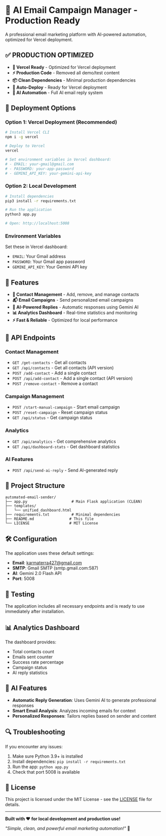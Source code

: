 # 🤖 AI Email Campaign Manager - Production Ready

A professional email marketing platform with AI-powered automation, optimized for Vercel deployment.

## ✅ **PRODUCTION OPTIMIZED**

- **🚀 Vercel Ready** - Optimized for Vercel deployment
- **⚡ Production Code** - Removed all demo/test content
- **📦 Clean Dependencies** - Minimal production dependencies
- **🔧 Auto-Deploy** - Ready for Vercel deployment
- **🤖 AI Automation** - Full AI email reply system

## 🚀 **Deployment Options**

### **Option 1: Vercel Deployment (Recommended)**
```bash
# Install Vercel CLI
npm i -g vercel

# Deploy to Vercel
vercel

# Set environment variables in Vercel dashboard:
# - EMAIL: your-gmail@gmail.com
# - PASSWORD: your-app-password
# - GEMINI_API_KEY: your-gemini-api-key
```

### **Option 2: Local Development**
```bash
# Install dependencies
pip3 install -r requirements.txt

# Run the application
python3 app.py

# Open: http://localhost:5008
```

### **Environment Variables**
Set these in Vercel dashboard:
- `EMAIL`: Your Gmail address
- `PASSWORD`: Your Gmail app password
- `GEMINI_API_KEY`: Your Gemini API key

## 🎯 **Features**

- **📧 Contact Management** - Add, remove, and manage contacts
- **📬 Email Campaigns** - Send personalized email campaigns
- **🤖 AI-Powered Replies** - Automatic responses using Gemini AI
- **📊 Analytics Dashboard** - Real-time statistics and monitoring
- **⚡ Fast & Reliable** - Optimized for local performance

## 🔧 **API Endpoints**

### Contact Management
- `GET /get-contacts` - Get all contacts
- `GET /api/contacts` - Get all contacts (API version)
- `POST /add-contact` - Add a single contact
- `POST /api/add-contact` - Add a single contact (API version)
- `POST /remove-contact` - Remove a contact

### Campaign Management
- `POST /start-manual-campaign` - Start email campaign
- `POST /reset-campaign` - Reset campaign status
- `GET /api/status` - Get campaign status

### Analytics
- `GET /api/analytics` - Get comprehensive analytics
- `GET /api/dashboard-stats` - Get dashboard statistics

### AI Features
- `POST /api/send-ai-reply` - Send AI-generated reply

## 📁 **Project Structure**

```
automated-email-sender/
├── app.py                    # Main Flask application (CLEAN)
├── templates/
│   └── unified_dashboard.html
├── requirements.txt          # Minimal dependencies
├── README.md                # This file
└── LICENSE                  # MIT License
```

## 🛠️ **Configuration**

The application uses these default settings:
- **Email**: karmaterra427@gmail.com
- **SMTP**: Gmail SMTP (smtp.gmail.com:587)
- **AI**: Gemini 2.0 Flash API
- **Port**: 5008

## 🧪 **Testing**

The application includes all necessary endpoints and is ready to use immediately after installation.

## 📊 **Analytics Dashboard**

The dashboard provides:
- Total contacts count
- Emails sent counter
- Success rate percentage
- Campaign status
- AI reply statistics

## 🤖 **AI Features**

- **Automatic Reply Generation**: Uses Gemini AI to generate professional responses
- **Smart Email Analysis**: Analyzes incoming emails for context
- **Personalized Responses**: Tailors replies based on sender and content

## 🔍 **Troubleshooting**

If you encounter any issues:
1. Make sure Python 3.9+ is installed
2. Install dependencies: `pip install -r requirements.txt`
3. Run the app: `python app.py`
4. Check that port 5008 is available

## 📄 **License**

This project is licensed under the MIT License - see the [LICENSE](LICENSE) file for details.

---

**Built with ❤️ for local development and production use!**

*"Simple, clean, and powerful email marketing automation!"* 🚀